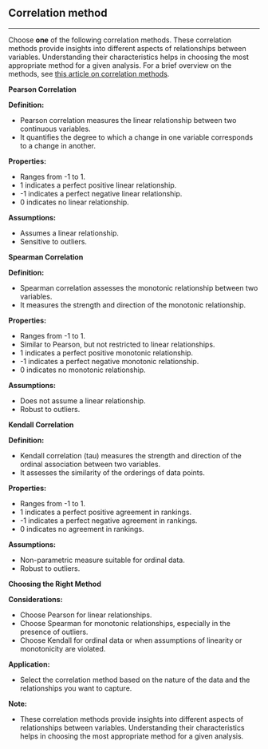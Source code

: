 ## Correlation method

***

Choose **one** of the following correlation methods. These correlation methods provide 
insights into different aspects of relationships between variables. Understanding 
their characteristics helps in choosing the most appropriate method for a given 
analysis. For a brief overview on the methods, see [this article on correlation 
methods](https://en.wikipedia.org/wiki/Correlation_coefficient).

**Pearson Correlation**

**Definition:**
- Pearson correlation measures the linear relationship between two continuous variables.
- It quantifies the degree to which a change in one variable corresponds to a change in another.
  
**Properties:**
- Ranges from -1 to 1.
- 1 indicates a perfect positive linear relationship.
- -1 indicates a perfect negative linear relationship.
- 0 indicates no linear relationship.

**Assumptions:**
- Assumes a linear relationship.
- Sensitive to outliers.

**Spearman Correlation**

**Definition:**
- Spearman correlation assesses the monotonic relationship between two variables.
- It measures the strength and direction of the monotonic relationship.

**Properties:**
- Ranges from -1 to 1.
- Similar to Pearson, but not restricted to linear relationships.
- 1 indicates a perfect positive monotonic relationship.
- -1 indicates a perfect negative monotonic relationship.
- 0 indicates no monotonic relationship.

**Assumptions:**
- Does not assume a linear relationship.
- Robust to outliers.

**Kendall Correlation**

**Definition:**
- Kendall correlation (tau) measures the strength and direction of the ordinal association between two variables.
- It assesses the similarity of the orderings of data points.

**Properties:**
- Ranges from -1 to 1.
- 1 indicates a perfect positive agreement in rankings.
- -1 indicates a perfect negative agreement in rankings.
- 0 indicates no agreement in rankings.

**Assumptions:**
- Non-parametric measure suitable for ordinal data.
- Robust to outliers.

**Choosing the Right Method**

**Considerations:**
- Choose Pearson for linear relationships.
- Choose Spearman for monotonic relationships, especially in the presence of outliers.
- Choose Kendall for ordinal data or when assumptions of linearity or monotonicity are violated.

**Application:**
- Select the correlation method based on the nature of the data and the relationships you want to capture.

**Note:**
- These correlation methods provide insights into different aspects of relationships between variables. Understanding their characteristics helps in choosing the most appropriate method for a given analysis.
